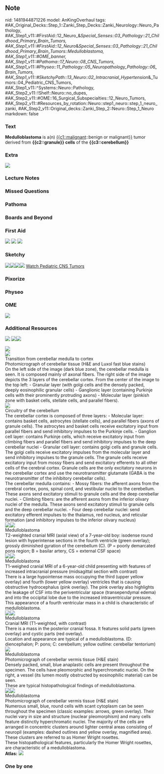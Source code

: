 ## Note
nid: 1481944871226
model: AnKingOverhaul
tags: #AK_Original_Decks::Step_1::Zanki_Step_Decks::Zanki_Neurology::Neuro_Pathology, #AK_Step1_v11::#FirstAid::12_Neuro_&_Special_Senses::03_Pathology::21_Childhood_Primary_Brain_Tumors, #AK_Step1_v11::#FirstAid::12_Neuro_&_Special_Senses::03_Pathology::21_Childhood_Primary_Brain_Tumors::Medulloblastoma, #AK_Step1_v11::#OME_banner, #AK_Step1_v11::#Pathoma::17_Neuro::08_CNS_Tumors, #AK_Step1_v11::#Physeo::11_Pathology::05_Neuropathology_Pathology::06_Brain_Tumors, #AK_Step1_v11::#SketchyPath::13_Neuro::02_Intracranial_Hypertension_&_Tumors::04_Pediatric_CNS_Tumors, #AK_Step1_v11::^Systems::Neuro::Pathology, #AK_Step2_v11::!Shelf::Neuro::no_dupes, #AK_Step2_v11::#OME::16_Surgical_Subspecialties::12_Neuro_Tumors, #AK_Step2_v11::#Resources_by_rotation::Neuro::step1_neuro::step_1_neuro_zanki, #AK_Step2_v11::Original_decks::Zanki_Step_2::Neuro::Step_1_Neuro
markdown: false

### Text
<div>
  <b>Medulloblastoma</b> is a(n) <u>{{c1::malignant</u>::benign or
  malignant<u>}}</u> tumor derived from <b>{{c2::granule}}
  cells</b> of the <b>{{c3::cerebellum}}</b>
</div>

### Extra
<img src="paste-55499567399166.jpg">

### Lecture Notes


### Missed Questions


### Pathoma


### Boards and Beyond


### First Aid
<img src="tmpaFQ72v.png"> <img src="tmplflI5l.png"> <img src=
"tmp62HqRa.png">

### Sketchy
<img src=
"Screen%20Shot%202020-03-09%20at%2011.24.44%20AM.JPG"><img src=
"Screen%20Shot%202020-03-09%20at%2011.24.58%20AM.JPG"><img src=
"Screen%20Shot%202020-03-09%20at%2011.25.56%20AM.JPG"><img src=
"Zoverall%20picture%20(90).JPG"> <a href=
"https://dashboard.sketchy.com/study/medical/courses/medical-pathophysiology/units/medical-pathophysiology-neuro/videos/medical-pathophysiology-neuro-intracranial-hypertension-and-tumors-pediatric-cns-tumors?utm_source=anki&utm_medium=partnership&utm_campaign=february_update&utm_content=medical">
Watch Pediatric CNS Tumors</a>

### Pixorize


### Physeo


### OME
<div class="ome-widget">
  <a href="https://onlinemeded.org?ref=anki"><img src=
  "_OME_AnkiFlashcards_General_4.png"></a>
</div>

### Additional Resources
<img src="paste-0a1f46651afdfa589bdbec7b321745fcef7fd5e9.jpg"
class="resizer"> <img src=
"paste-bd3317a448fae8a3d0eb1d168d76f09e6786a322.jpg" class=
"resizer"><img src=
"paste-8f18cc54ad293c0b10e019ed5aa41bad4affa5e6.jpg" class=
"resizer">
<div><img src="paste-719e68e1b7a70c54301902f19948794a3a6b3fc0.jpg"
class="resizer"></div>
<div><img src="paste-cfeb727507a50e7bb46292bdb6773db1701a4589.jpg"
class="resizer"></div>
<div>
  <div>
    <div>
      Transition from cerebellar medulla to cortex
    </div>
  </div>
  <div>
    <div>
      <div>
        Photomicrograph of cerebellar tissue (H&E and Luxol
        fast blue stains)
      </div>
      <div>
        On the left side of the image (dark blue zone), the
        cerebellar medulla is seen. It is composed mainly of axonal
        fibers. The right side of the image depicts the 3 layers of
        the cerebellar cortex. From the center of the image to the
        top left: - Granular layer (with golgi cells and the
        densely packed, deeply eosinophilic granular cells) -
        Ganglionic layer (containing Purkinje cells with their
        prominently protruding axons) - Molecular layer (pinkish
        zone with basket cells, stellate cells, and parallel
        fibers).
      </div>
    </div>
  </div>
  <div><img src="big_5cc304235dbeb.jpg" class="resizer"></div>
  <div>
    <div>
      <div>
        Circuitry of the cerebellum
      </div>
    </div>
    <div>
      <div>
        <div>
          The cerebellar cortex is composed of three layers: -
          Molecular layer: contains basket cells, astrocytes
          (stellate cells), and parallel fibers (axons of granule
          cells). The astrocytes and basket cells receive
          excitatory input from parallel fibers and send inhibitory
          impulses to the Purkinje cells. - Ganglion cell layer:
          contains Purkinje cells, which receive excitatory input
          from climbing fibers and parallel fibers and send
          inhibitory impulses to the deep cerebellar nuclei -
          Granular cell layer: contains golgi cells and granule
          cells. The golgi cells receive excitatory impulses from
          the molecular layer and send inhibitory impulses to the
          granule cells. The granule cells receive excitatory input
          from mossy fibers and send excitatory efferents to all
          other cells of the cerebral cortex. Granule cells are the
          only excitatory neurons in the cerebellar cortex and use
          the neurotransmitter glutamate (GABA is the
          neurotransmitter of the inhibitory cerebellar cells).
        </div>
        <div>
          The cerebellar medulla contains: - Mossy fibers: the
          afferent axons from the cerebral cortex, pons, spinal
          cord, and vestibular nuclei to the cerebellum. These
          axons send excitatory stimuli to granule cells and the
          deep cerebellar nuclei. - Climbing fibers: are the
          afferent axons from the inferior olivary nuclei of the
          medulla. These axons send excitatory stimuli to granule
          cells and the deep cerebellar nuclei. - Four deep
          cerebellar nuclei: send excitatory efferent impulses to
          the thalamus, red nucleus, and reticular formation (and
          inhibitory impulses to the inferior olivary nucleus)
        </div>
      </div>
    </div><img src="big_5081d929d0d1f.jpg" class=
    "resizer"><img src="5081d929d0d1f.jpg" class="resizer">
    <div>
      <div>
        <div>
          Medulloblastoma
        </div>
      </div>
      <div>
        <div>
          <div>
            T2-weighted cranial MRI (axial view) of a 7-year-old
            boy: isodense round lesion with hyperintense sections
            in the fourth ventricle (green overlay); grossly
            diminished gyration of the cerebellum (C). (P = poorly
            demarcated pons region; B = basilar artery, CS =
            external CSF space)
          </div>
        </div>
      </div>
    </div>
    <div><img src="big_59ee35b5d6321.jpg" class="resizer"><img src=
    "59ee35b5d6321.jpg" class="resizer"></div>
    <div>
      <div>
        <div>
          Medulloblastoma
        </div>
      </div>
      <div>
        <div>
          <div>
            T1-weighed cranial MRI of a 6-year-old child presenting
            with features of increased intracranial pressure
            (midsagittal section with contrast)
          </div>
          <div>
            There is a large hypointense mass occupying the third
            (upper yellow overlay) and fourth (lower yellow
            overlay) ventricles that is causing obstructive
            hydrocephalus (pink overlay). The pink overlay also
            highlights the leakage of CSF into the periventricular
            space (transependymal edema) and into the occipital
            lobe due to the increased intraventricular pressure.
          </div>
          <div>
            This appearance of a fourth ventricular mass in a child
            is characteristic of medulloblastoma.
          </div>
        </div>
      </div>
    </div>
    <div><img src="big_58aabadd7200c.jpg" class="resizer"><img src=
    "58aabadd7200c.jpg" class="resizer"></div>
    <div>
      <div>
        <div>
          Medulloblastoma
        </div>
      </div>
      <div>
        <div>
          <div>
            Cranial MRI (T1-weighted, with contrast)
          </div>
          <div>
            There is a mass in the posterior cranial fossa. It
            features solid parts (green overlay) and cystic parts
            (red overlay).
          </div>
          <div>
            Location and appearance are typical of a
            medulloblastoma. (D: diencephalon; P: pons; C:
            cerebellum; yellow outline: cerebellar tentorium)
          </div>
        </div>
      </div>
    </div>
    <div><img src="big_59f0aa2b41d73.jpg" class="resizer"></div>
    <div>
      <div>
        <div>
          Medulloblastoma
        </div>
      </div>
      <div>
        <div>
          <div>
            Photomicrograph of cerebellar vermis tissue (H&E
            stain)
          </div>
          <div>
            Densely packed, small, blue anaplastic cells are
            present throughout the specimen. The cells have
            pleomorphic and hyperchromatic nuclei. On the right, a
            vessel (its lumen mostly obstructed by eosinophilic
            material) can be seen.
          </div>
          <div>
            These are typical histopathological findings of
            medulloblastoma.
          </div>
        </div>
      </div>
    </div>
    <div><img src="big_5b8d4455ad321.jpg" class="resizer"><img src=
    "5b8d4455ad321.jpg" class="resizer"></div>
    <div>
      <div>
        <div>
          Medulloblastoma
        </div>
      </div>
      <div>
        <div>
          <div>
            Photomicrograph of cerebellar vermis tissue (H&E
            stain)
          </div>
          <div>
            Numerous small, blue, round cells with scant cytoplasm
            can be seen throughout the specimen (classic examples:
            arrows, green overlay). Their nuclei vary in size and
            structure (nuclear pleomorphism) and many cells feature
            distinctly hyperchromatic nuclei. The majority of the
            cells are arranged in concentric clusters around
            lighter central areas consisting of neuropil (examples:
            dashed outlines and yellow overlay, magnified area).
            These clusters are referred to as Homer Wright
            rosettes.
          </div>
          <div>
            These histopathological features, particularly the
            Homer Wright rosettes, are characteristic of a
            medulloblastoma.
          </div>
        </div>
      </div>
    </div>
  </div>
</div><b>Atlas:</b> <img src="tmpUbJ11K.png" class="resizer">

### One by one

